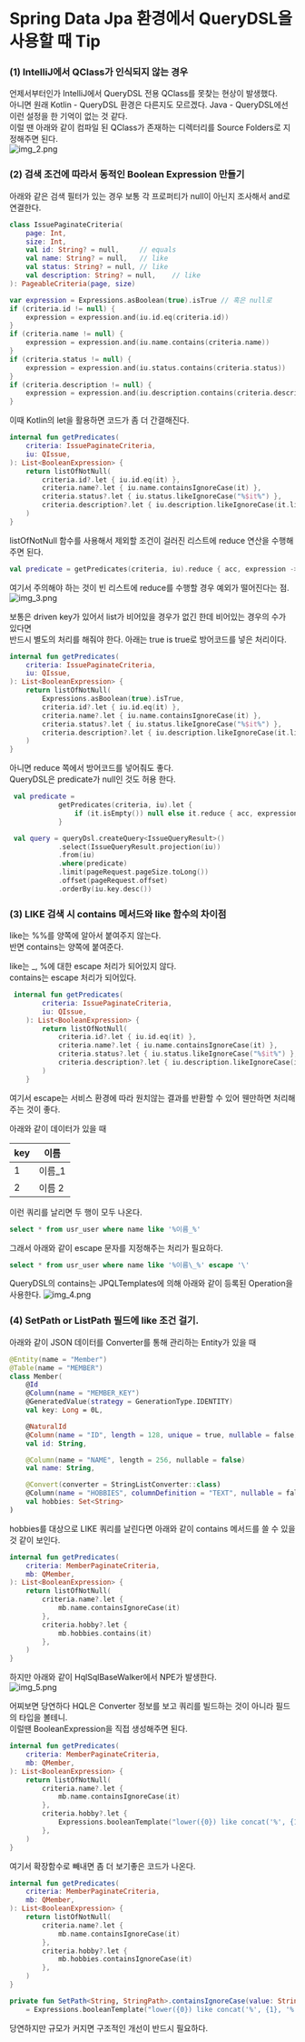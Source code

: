 # Spring Data Jpa 환경에서 QueryDSL을 사용할 때 Tip

### (1) IntelliJ에서 QClass가 인식되지 않는 경우  

언제서부터인가 IntelliJ에서 QueryDSL 전용 QClass를 못찾는 현상이 발생했다.  
아니면 원래 Kotlin - QueryDSL 환경은 다른지도 모르겠다. Java - QueryDSL에선 이런 설정을 한 기억이 없는 것 같다.   
이럴 땐 아래와 같이 컴파일 된 QClass가 존재하는 디렉터리를 Source Folders로 지정해주면 된다.  
![img_2.png](img_2.png)

### (2) 검색 조건에 따라서 동적인 Boolean Expression 만들기  
아래와 같은 검색 필터가 있는 경우 보통 각 프로퍼티가 null이 아닌지 조사해서 and로 연결한다.
```kotlin
class IssuePaginateCriteria(
    page: Int,
    size: Int,
    val id: String? = null,     // equals
    val name: String? = null,   // like
    val status: String? = null, // like
    val description: String? = null,    // like
): PageableCriteria(page, size)
```

```kotlin
var expression = Expressions.asBoolean(true).isTrue // 혹은 null로
if (criteria.id != null) {
    expression = expression.and(iu.id.eq(criteria.id))
}
if (criteria.name != null) {
    expression = expression.and(iu.name.contains(criteria.name))
}
if (criteria.status != null) {
    expression = expression.and(iu.status.contains(criteria.status))
}
if (criteria.description != null) {
    expression = expression.and(iu.description.contains(criteria.description))
}
```

이때 Kotlin의 let을 활용하면 코드가 좀 더 간결해진다.  
```kotlin
internal fun getPredicates(
    criteria: IssuePaginateCriteria,
    iu: QIssue,
): List<BooleanExpression> {
    return listOfNotNull(
        criteria.id?.let { iu.id.eq(it) },
        criteria.name?.let { iu.name.containsIgnoreCase(it) },
        criteria.status?.let { iu.status.likeIgnoreCase("%$it%") },
        criteria.description?.let { iu.description.likeIgnoreCase(it.likeEscape(), '\\') },
    )
}
```

listOfNotNull 함수를 사용해서 제외할 조건이 걸러진 리스트에 reduce 연산을 수행해주면 된다.  
```kotlin
val predicate = getPredicates(criteria, iu).reduce { acc, expression -> acc.and(expression) }
```
여기서 주의해야 하는 것이 빈 리스트에 reduce를 수행할 경우 예외가 떨어진다는 점. 
![img_3.png](img_3.png)

보통은 driven key가 있어서 list가 비어있을 경우가 없긴 한데 비어있는 경우의 수가 있다면  
반드시 별도의 처리를 해줘야 한다. 아래는 true is true로 방어코드를 넣은 처리이다.  
```kotlin
internal fun getPredicates(
    criteria: IssuePaginateCriteria,
    iu: QIssue,
): List<BooleanExpression> {
    return listOfNotNull(
        Expressions.asBoolean(true).isTrue,
        criteria.id?.let { iu.id.eq(it) },
        criteria.name?.let { iu.name.containsIgnoreCase(it) },
        criteria.status?.let { iu.status.likeIgnoreCase("%$it%") },
        criteria.description?.let { iu.description.likeIgnoreCase(it.likeEscape(), '\\') },
    )
}
```

아니면 reduce 쪽에서 방어코드를 넣어줘도 좋다.  
QueryDSL은 predicate가 null인 것도 허용 한다.  
```kotlin
 val predicate =
            getPredicates(criteria, iu).let {
                if (it.isEmpty()) null else it.reduce { acc, expression -> acc.and(expression) }
            }

 val query = queryDsl.createQuery<IssueQueryResult>()
            .select(IssueQueryResult.projection(iu))
            .from(iu)
            .where(predicate)
            .limit(pageRequest.pageSize.toLong())
            .offset(pageRequest.offset)
            .orderBy(iu.key.desc())
```

### (3) LIKE 검색 시 contains 메서드와 like 함수의 차이점     
like는 %%를 양쪽에 알아서 붙여주지 않는다.  
반면 contains는 양쪽에 붙여준다.  

like는 _, %에 대한 escape 처리가 되어있지 않다.  
contains는 escape 처리가 되어있다.   
```kotlin
 internal fun getPredicates(
        criteria: IssuePaginateCriteria,
        iu: QIssue,
    ): List<BooleanExpression> {
        return listOfNotNull(
            criteria.id?.let { iu.id.eq(it) },
            criteria.name?.let { iu.name.containsIgnoreCase(it) },
            criteria.status?.let { iu.status.likeIgnoreCase("%$it%") },
            criteria.description?.let { iu.description.likeIgnoreCase(it.likeEscape(), '\\') },
        )
    }
```

여기서 escape는 서비스 환경에 따라 원치않는 결과를 반환할 수 있어 웬만하면 처리해주는 것이 좋다.  

아래와 같이 데이터가 있을 때

| key   | 이름    |
| ----- | ------ |
| 1     | 이름_1  |
| 2     | 이름 2  |

이런 쿼리를 날리면 두 행이 모두 나온다.  
```sql
select * from usr_user where name like '%이름_%'
```

그래서 아래와 같이 escape 문자를 지정해주는 처리가 필요하다.  
```sql
select * from usr_user where name like '%이름\_%' escape '\'
```

QueryDSL의 contains는 JPQLTemplates에 의해 아래와 같이 등록된 Operation을 사용한다.
![img_4.png](img_4.png)


### (4) SetPath<String> or ListPath<String> 필드에 like 조건 걸기.

아래와 같이 JSON 데이터를 Converter를 통해 관리하는 Entity가 있을 때  
```kotlin
@Entity(name = "Member")
@Table(name = "MEMBER")
class Member(
    @Id
    @Column(name = "MEMBER_KEY")
    @GeneratedValue(strategy = GenerationType.IDENTITY)
    val key: Long = 0L,

    @NaturalId
    @Column(name = "ID", length = 128, unique = true, nullable = false)
    val id: String,

    @Column(name = "NAME", length = 256, nullable = false)
    val name: String,

    @Convert(converter = StringListConverter::class)
    @Column(name = "HOBBIES", columnDefinition = "TEXT", nullable = false)
    val hobbies: Set<String>
)
```
hobbies를 대상으로 LIKE 쿼리를 날린다면 아래와 같이 contains 메서드를 쓸 수 있을 것 같이 보인다.  
```kotlin
internal fun getPredicates(
    criteria: MemberPaginateCriteria,
    mb: QMember,
): List<BooleanExpression> {
    return listOfNotNull(
        criteria.name?.let {
            mb.name.containsIgnoreCase(it)
        },
        criteria.hobby?.let {
            mb.hobbies.contains(it)
        },
    )
}
```
하지만 아래와 같이 HqlSqlBaseWalker에서 NPE가 발생한다.  
![img_5.png](img_5.png)  

어찌보면 당연하다 HQL은 Converter 정보를 보고 쿼리를 빌드하는 것이 아니라 필드의 타입을 볼테니.  
이럴땐 BooleanExpression을 직접 생성해주면 된다.  
```kotlin
internal fun getPredicates(
    criteria: MemberPaginateCriteria,
    mb: QMember,
): List<BooleanExpression> {
    return listOfNotNull(
        criteria.name?.let {
            mb.name.containsIgnoreCase(it)
        },
        criteria.hobby?.let {
            Expressions.booleanTemplate("lower({0}) like concat('%', {1}, '%')", mb.hobbies, it.lowercase())
        },
    )
}
```

여기서 확장함수로 빼내면 좀 더 보기좋은 코드가 나온다.  
```kotlin
internal fun getPredicates(
    criteria: MemberPaginateCriteria,
    mb: QMember,
): List<BooleanExpression> {
    return listOfNotNull(
        criteria.name?.let {
            mb.name.containsIgnoreCase(it)
        },
        criteria.hobby?.let {
            mb.hobbies.containsIgnoreCase(it)
        },
    )
}

private fun SetPath<String, StringPath>.containsIgnoreCase(value: String)
    = Expressions.booleanTemplate("lower({0}) like concat('%', {1}, '%')", this, value.lowercase())
```

당연하지만 규모가 커지면 구조적인 개선이 반드시 필요하다.